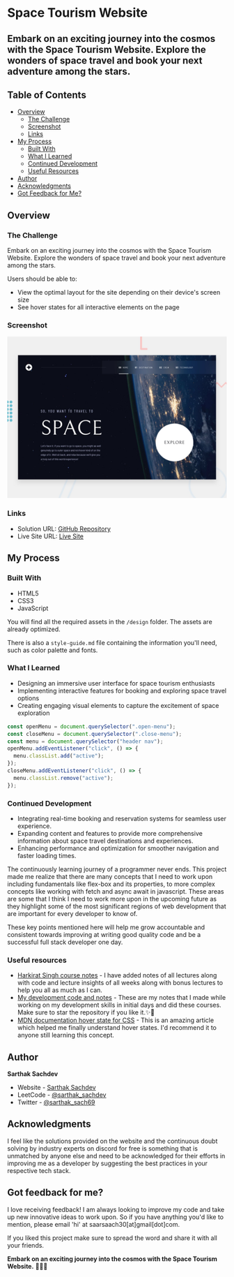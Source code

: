 # Space Tourism Website

## Embark on an exciting journey into the cosmos with the Space Tourism Website. Explore the wonders of space travel and book your next adventure among the stars.

## Table of Contents

- [Overview](#overview)
  - [The Challenge](#the-challenge)
  - [Screenshot](#screenshot)
  - [Links](#links)
- [My Process](#my-process)
  - [Built With](#built-with)
  - [What I Learned](#what-i-learned)
  - [Continued Development](#continued-development)
  - [Useful Resources](#useful-resources)
- [Author](#author)
- [Acknowledgments](#acknowledgments)
- [Got Feedback for Me?](#got-feedback-for-me)

## Overview

### The Challenge

Embark on an exciting journey into the cosmos with the Space Tourism Website. Explore the wonders of space travel and book your next adventure among the stars.

Users should be able to:

- View the optimal layout for the site depending on their device's screen size
- See hover states for all interactive elements on the page

### Screenshot

![Design Preview](./preview.jpg)

### Links

- Solution URL: [GitHub Repository](https://github.com/SartHak-0-Sach/Space-tourism-website-frontend)
- Live Site URL: [Live Site](https://space-tour-frontend.netlify.app/)

## My Process

### Built With

- HTML5
- CSS3
- JavaScript

You will find all the required assets in the `/design` folder. The assets are already optimized.

There is also a `style-guide.md` file containing the information you'll need, such as color palette and fonts.

### What I Learned

- Designing an immersive user interface for space tourism enthusiasts
- Implementing interactive features for booking and exploring space travel options
- Creating engaging visual elements to capture the excitement of space exploration

```js
const openMenu = document.querySelector(".open-menu");
const closeMenu = document.querySelector(".close-menu");
const menu = document.querySelector("header nav");
openMenu.addEventListener("click", () => {
  menu.classList.add("active");
});
closeMenu.addEventListener("click", () => {
  menu.classList.remove("active");
});
```

### Continued Development

- Integrating real-time booking and reservation systems for seamless user experience.
- Expanding content and features to provide more comprehensive information about space travel destinations and experiences.
- Enhancing performance and optimization for smoother navigation and faster loading times.

The continuously learning journey of a programmer never ends. This project made me realize that there are many concepts that I need to work upon including fundamentals like flex-box and its properties, to more complex concepts like working with fetch and async await in javascript. These areas are some that I think I need to work more upon in the upcoming future as they highlight some of the most significant regions of web development that are important for every developer to know of. 

These key points mentioned here will help me grow accountable and consistent towards improving at writing good quality code and be a successful full stack developer one day.

### Useful resources

- [Harkirat Singh course notes](https://github.com/SartHak-0-Sach/harkirat-singh-course_code_and_notes) - I have added notes of all lectures along with code and lecture insights of all weeks along with bonus lectures to help you all as much as I can.
- [My development code and notes](https://github.com/SartHak-0-Sach/cwh-web-dev-playlist_code_and_notes) - These are my notes that I made while working on my development skills in initial days and did these courses. Make sure to star the repository if you like it.✨💫
- [MDN documentation hover state for CSS](https://developer.mozilla.org/en-US/docs/Web/CSS/:hover) - This is an amazing article which helped me finally understand hover states. I'd recommend it to anyone still learning this concept.

## Author

<b><strong>Sarthak Sachdev</strong></b>
- Website - [Sarthak Sachdev](https://itsmesarthak.netlify.app/)
- LeetCode - [@sarthak_sachdev](https://leetcode.com/u/sarthak_sachdev/)
- Twitter - [@sarthak_sach69](https://www.twitter.com/sarthak_sach69)

## Acknowledgments

I feel like the solutions provided on the website and the continuous doubt solving by industry experts on discord for free is something that is unmatched by anyone else and need to be acknowledged for their efforts in improving me as a developer by suggesting the best practices in your respective tech stack.

## Got feedback for me?

I love receiving feedback! I am always looking to improve my code and take up new innovative ideas to work upon. So if you have anything you'd like to mention, please email 'hi' at saarsaach30[at]gmail[dot]com.

If you liked this project make sure to spread the word and share it with all your friends.

**Embark on an exciting journey into the cosmos with the Space Tourism Website.** 🚀🌌✨
